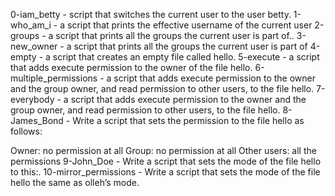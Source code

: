 0-iam_betty - script that switches the current user to the user betty.
1-who_am_i - a script that prints the effective username of the current user
2-groups - a script that prints all the groups the current user is part of..
3-new_owner - a script that prints all the groups the current user is part of
4-empty - a script that creates an empty file called hello.
5-execute - a script that adds execute permission to the owner of the file hello.
6-multiple_permissions - a script that adds execute permission to the owner and the group owner, and read permission to other users, to the file hello.
7-everybody - a script that adds execute permission to the owner and the group owner, and read permission to other users, to the file hello.
8-James_Bond - Write a script that sets the permission to the file hello as follows:

Owner: no permission at all
Group: no permission at all
Other users: all the permissions
9-John_Doe - Write a script that sets the mode of the file hello to this:.
10-mirror_permissions - Write a script that sets the mode of the file hello the same as olleh’s mode.
